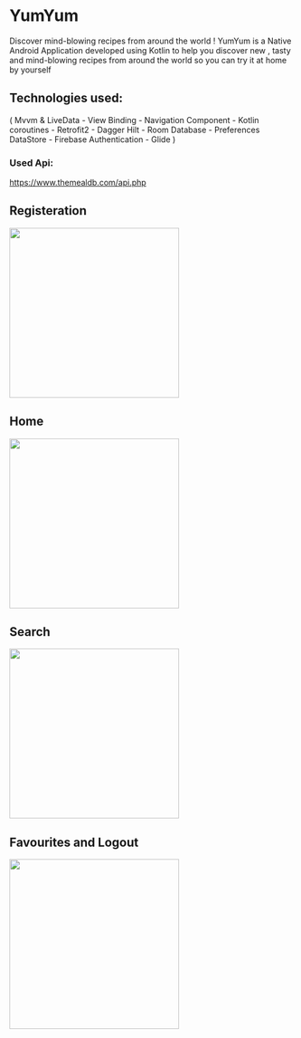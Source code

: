 # YumYum
Discover mind-blowing recipes from around the world !
YumYum is a Native Android Application developed using Kotlin to help you discover new , tasty and mind-blowing recipes from around the world so you can try it at home by yourself 

## Technologies used:
( Mvvm & LiveData - View Binding - Navigation Component - Kotlin coroutines - Retrofit2 - Dagger Hilt - Room Database - Preferences DataStore - Firebase Authentication - Glide )

 
### Used Api:
https://www.themealdb.com/api.php


## Registeration
 
 <img src="https://github.com/noureldensaid/YumYum/assets/93207605/b9ea10b9-9b6f-4512-8e85-26c4a8121e6a" hieght="350" width="300">

## Home
 <img src="https://github.com/noureldensaid/YumYum/assets/93207605/0d5fc4dc-7f5c-493d-8e65-c2c274a2afe2" hieght="350" width="300">

## Search
  <img src="https://github.com/noureldensaid/YumYum/assets/93207605/cd714e3b-01a4-49d2-90f3-4aab7050c4ed" hieght="350" width="300">

## Favourites and Logout
   <img src="https://github.com/noureldensaid/YumYum/assets/93207605/f0f05330-00f6-464f-a1af-069a52252fd5" hieght="350" width="300">
 





